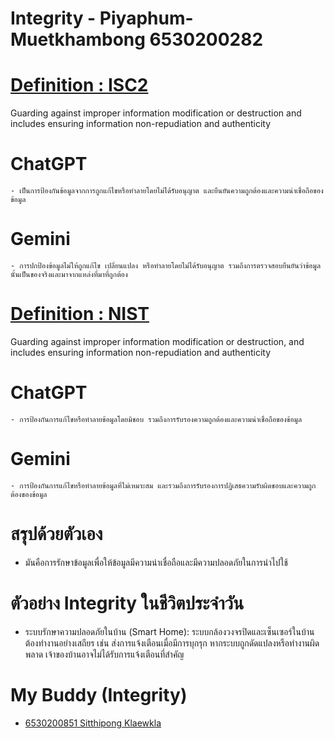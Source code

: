 # Integrity - Piyaphum-Muetkhambong 6530200282

# [Definition : ISC2](https://www.isc2.org/certifications/cissp/cissp-student-glossary#l)
  Guarding against improper information modification or destruction and includes ensuring information non-repudiation and authenticity
  # ChatGPT
    - เป็นการป้องกันข้อมูลจากการถูกแก้ไขหรือทำลายโดยไม่ได้รับอนุญาต และยืนยันความถูกต้องและความน่าเชื่อถือของข้อมูล
  # Gemini
    - การปกป้องข้อมูลไม่ให้ถูกแก้ไข เปลี่ยนแปลง หรือทำลายโดยไม่ได้รับอนุญาต รวมถึงการตรวจสอบยืนยันว่าข้อมูลนั้นเป็นของจริงและมาจากแหล่งที่มาที่ถูกต้อง

# [Definition : NIST](https://csrc.nist.gov/glossary/term/integrity)
  Guarding against improper information modification or destruction, and includes ensuring information non-repudiation and authenticity
  # ChatGPT
    - การป้องกันการแก้ไขหรือทำลายข้อมูลโดยมิชอบ รวมถึงการรับรองความถูกต้องและความน่าเชื่อถือของข้อมูล
  # Gemini
    - การป้องกันการแก้ไขหรือทำลายข้อมูลที่ไม่เหมาะสม และรวมถึงการรับรองการปฏิเสธความรับผิดชอบและความถูกต้องของข้อมูล

# สรุปด้วยตัวเอง
  - มันคือการรักษาข้อมูลเพื่อให้ข้อมูลมีความน่าเชื่อถือและมีความปลอดภัยในการนำไปใช้

# ตัวอย่าง Integrity ในชีวิตประจำวัน
  - ระบบรักษาความปลอดภัยในบ้าน (Smart Home):
    ระบบกล้องวงจรปิดและเซ็นเซอร์ในบ้านต้องทำงานอย่างเสถียร เช่น ส่งการแจ้งเตือนเมื่อมีการบุกรุก หากระบบถูกดัดแปลงหรือทำงานผิดพลาด เจ้าของบ้านอาจไม่ได้รับการแจ้งเตือนที่สำคัญ

# My Buddy (Integrity)
  - [6530200851 Sitthipong Klaewkla](https://6530200851.github.io/integrity)
